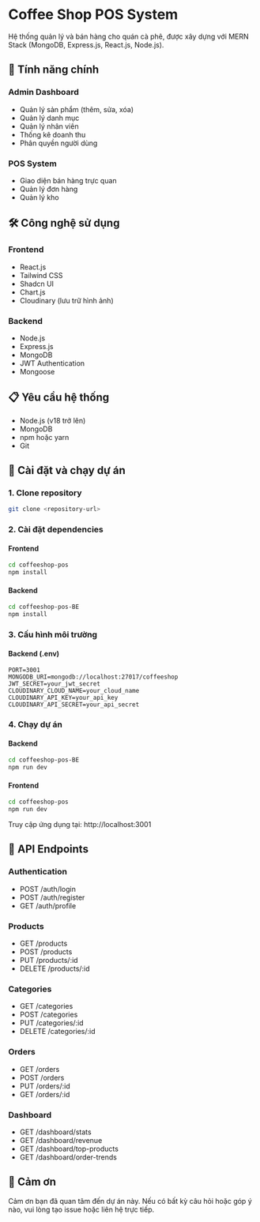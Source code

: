 # Coffee Shop POS System

Hệ thống quản lý và bán hàng cho quán cà phê, được xây dựng với MERN Stack (MongoDB, Express.js, React.js, Node.js).

## 🚀 Tính năng chính

### Admin Dashboard
- Quản lý sản phẩm (thêm, sửa, xóa)
- Quản lý danh mục
- Quản lý nhân viên
- Thống kê doanh thu
- Phân quyền người dùng

### POS System
- Giao diện bán hàng trực quan
- Quản lý đơn hàng
- Quản lý kho

## 🛠️ Công nghệ sử dụng

### Frontend
- React.js
- Tailwind CSS
- Shadcn UI
- Chart.js
- Cloudinary (lưu trữ hình ảnh)

### Backend
- Node.js
- Express.js
- MongoDB
- JWT Authentication
- Mongoose

## 📋 Yêu cầu hệ thống

- Node.js (v18 trở lên)
- MongoDB
- npm hoặc yarn
- Git

## 🚀 Cài đặt và chạy dự án

### 1. Clone repository
```bash
git clone <repository-url>
```

### 2. Cài đặt dependencies

#### Frontend
```bash
cd coffeeshop-pos
npm install
```

#### Backend
```bash
cd coffeeshop-pos-BE
npm install
```

### 3. Cấu hình môi trường

#### Backend (.env)
```env
PORT=3001
MONGODB_URI=mongodb://localhost:27017/coffeeshop
JWT_SECRET=your_jwt_secret
CLOUDINARY_CLOUD_NAME=your_cloud_name
CLOUDINARY_API_KEY=your_api_key
CLOUDINARY_API_SECRET=your_api_secret
```

### 4. Chạy dự án

#### Backend
```bash
cd coffeeshop-pos-BE
npm run dev
```

#### Frontend
```bash
cd coffeeshop-pos
npm run dev
```

Truy cập ứng dụng tại: http://localhost:3001


## 📝 API Endpoints

### Authentication
- POST /auth/login
- POST /auth/register
- GET /auth/profile

### Products
- GET /products
- POST /products
- PUT /products/:id
- DELETE /products/:id

### Categories
- GET /categories
- POST /categories
- PUT /categories/:id
- DELETE /categories/:id

### Orders
- GET /orders
- POST /orders
- PUT /orders/:id
- GET /orders/:id

### Dashboard
- GET /dashboard/stats
- GET /dashboard/revenue
- GET /dashboard/top-products
- GET /dashboard/order-trends

## 🙏 Cảm ơn

Cảm ơn bạn đã quan tâm đến dự án này. Nếu có bất kỳ câu hỏi hoặc góp ý nào, vui lòng tạo issue hoặc liên hệ trực tiếp. 